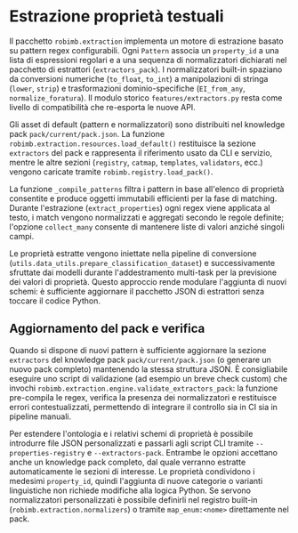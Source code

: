 # Estrazione proprietà testuali

Il pacchetto `robimb.extraction` implementa un motore di estrazione basato su pattern regex configurabili. Ogni `Pattern` associa un `property_id` a una lista di espressioni regolari e a una sequenza di normalizzatori dichiarati nel pacchetto di estrattori (`extractors_pack`). I normalizzatori built-in spaziano da conversioni numeriche (`to_float`, `to_int`) a manipolazioni di stringa (`lower`, `strip`) e trasformazioni dominio-specifiche (`EI_from_any`, `normalize_foratura`). Il modulo storico `features/extractors.py` resta come livello di compatibilità che re-esporta le nuove API.

Gli asset di default (pattern e normalizzatori) sono distribuiti nel knowledge pack `pack/current/pack.json`. La funzione `robimb.extraction.resources.load_default()` restituisce la sezione `extractors` del pack e rappresenta il riferimento usato da CLI e servizio, mentre le altre sezioni (`registry`, `catmap`, `templates`, `validators`, ecc.) vengono caricate tramite `robimb.registry.load_pack()`.


La funzione `_compile_patterns` filtra i pattern in base all'elenco di proprietà consentite e produce oggetti immutabili efficienti per la fase di matching. Durante l'estrazione (`extract_properties`) ogni regex viene applicata al testo, i match vengono normalizzati e aggregati secondo le regole definite; l'opzione `collect_many` consente di mantenere liste di valori anziché singoli campi.

Le proprietà estratte vengono iniettate nella pipeline di conversione (`utils.data_utils.prepare_classification_dataset`) e successivamente sfruttate dai modelli durante l'addestramento multi-task per la previsione dei valori di proprietà. Questo approccio rende modulare l'aggiunta di nuovi schemi: è sufficiente aggiornare il pacchetto JSON di estrattori senza toccare il codice Python.

## Aggiornamento del pack e verifica

Quando si dispone di nuovi pattern è sufficiente aggiornare la sezione `extractors` del knowledge pack `pack/current/pack.json` (o generare un nuovo pack completo) mantenendo la stessa struttura JSON. È consigliabile eseguire uno script di validazione (ad esempio un breve check custom) che invochi `robimb.extraction.engine.validate_extractors_pack`: la funzione pre-compila le regex, verifica la presenza dei normalizzatori e restituisce errori contestualizzati, permettendo di integrare il controllo sia in CI sia in pipeline manuali.

Per estendere l'ontologia e i relativi schemi di proprietà è possibile introdurre file JSON personalizzati e passarli agli script CLI tramite `--properties-registry` e `--extractors-pack`. Entrambe le opzioni accettano anche un knowledge pack completo, dal quale verranno estratte automaticamente le sezioni di interesse. Le proprietà condividono i medesimi `property_id`, quindi l'aggiunta di nuove categorie o varianti linguistiche non richiede modifiche alla logica Python. Se servono normalizzatori personalizzati è possibile definirli nel registro built-in (`robimb.extraction.normalizers`) o tramite `map_enum:<nome>` direttamente nel pack.
